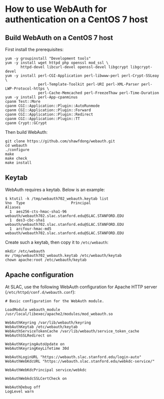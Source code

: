 # How to use WebAuth for authentication on a CentOS 7 host

## Build WebAuth on a CentOS 7 host

First install the prerequisites:

```
yum -y groupinstall "Development tools"
yum -y install wget httpd php openssl mod_ssl \
       httpd-devel libcurl-devel openssl-devel libgcrypt libgcrypt-devel 
yum -y install perl-CGI-Application perl-libwww-perl perl-Crypt-SSLeay \
               perl-Template-Toolkit perl-URI perl-XML-Parser perl-LWP-Protocol-https \
               perl-Cache-Memcached perl-FreezeThaw perl-Time-Duration
yum -y install perl-App-cpanminus
cpanm Test::More
cpanm CGI::Application::Plugin::AutoRunmode
cpanm CGI::Application::Plugin::Forward
cpanm CGI::Application::Plugin::Redirect
cpanm CGI::Application::Plugin::TT
cpanm Crypt::GCrypt
```

Then build WebAuth:

```
git clone https://github.com/shawfdong/webauth.git
cd webauth
./configure
make
make check
make install
```

## Keytab

WebAuth requires a keytab. Below is an example:

```
$ ktutil -k /tmp/webauth702_webauth.keytab list
Vno  Type                     Principal                                               Aliases
  1  aes256-cts-hmac-sha1-96  webauth/webauth702.slac.stanford.edu@SLAC.STANFORD.EDU
  1  des3-cbc-sha1            webauth/webauth702.slac.stanford.edu@SLAC.STANFORD.EDU
  1  arcfour-hmac-md5         webauth/webauth702.slac.stanford.edu@SLAC.STANFORD.EDU
```

Create such a keytab, then copy it to `/etc/webauth`:

```
mkdir /etc/webauth
mv /tmp/webauth702_webauth.keytab /etc/webauth/keytab
chown apache:root /etc/webauth/keytab
```

## Apache configuration

At SLAC, use the following WebAuth configuration for Apache HTTP server (`/etc/httpd/conf.d/webauth.conf`):

```
# Basic configuration for the WebAuth module.

LoadModule webauth_module /usr/local/libexec/apache2/modules/mod_webauth.so

WebAuthKeyring /var/lib/webauth/keyring
WebAuthKeytab /etc/webauth/keytab
WebAuthServiceTokenCache /var/lib/webauth/service_token_cache
WebAuthSSLRedirect on

WebAuthKeyringAutoUpdate on
WebAuthKeyringKeyLifetime 30d

WebAuthLoginURL "https://webauth.slac.stanford.edu/login-auto"
WebAuthWebKdcURL "https://webauth.slac.stanford.edu/webkdc-service/"

WebAuthWebKdcPrincipal service/webkdc

WebAuthWebkdcSSLCertCheck on

WebAuthDebug off
LogLevel warn
```
